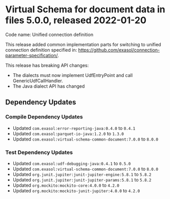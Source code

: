 # Virtual Schema for document data in files 5.0.0, released 2022-01-20

Code name: Unified connection definition

This release added common implementation parts for switching to unified connection definition specified in: https://github.com/exasol/connection-parameter-specification/.

This release has breaking API changes:

* The dialects must now implement UdfEntryPoint and call GenericUdfCallHandler.
* The Java dialect API has changed

## Dependency Updates

### Compile Dependency Updates

* Updated `com.exasol:error-reporting-java:0.4.0` to `0.4.1`
* Updated `com.exasol:parquet-io-java:1.2.0` to `1.3.0`
* Updated `com.exasol:virtual-schema-common-document:7.0.0` to `8.0.0`

### Test Dependency Updates

* Updated `com.exasol:udf-debugging-java:0.4.1` to `0.5.0`
* Updated `com.exasol:virtual-schema-common-document:7.0.0` to `8.0.0`
* Updated `org.junit.jupiter:junit-jupiter-engine:5.8.1` to `5.8.2`
* Updated `org.junit.jupiter:junit-jupiter-params:5.8.1` to `5.8.2`
* Updated `org.mockito:mockito-core:4.0.0` to `4.2.0`
* Updated `org.mockito:mockito-junit-jupiter:4.0.0` to `4.2.0`
